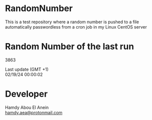# RandomNumber    
This is a test repository where a random number is pushed to a file automatically passwordless from a cron job in my Linux CentOS server    
# Random Number of the last run   
3863
      
Last update (GMT +1)    
02/19/24 00:00:02
# Developer    
Hamdy Abou El Anein   
hamdy.aea@protonmail.com
